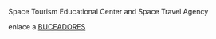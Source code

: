 
Space Tourism Educational Center and Space Travel Agency

enlace a <a href="buceadores.atwebpages.com" target="_blank">BUCEADORES</a>
